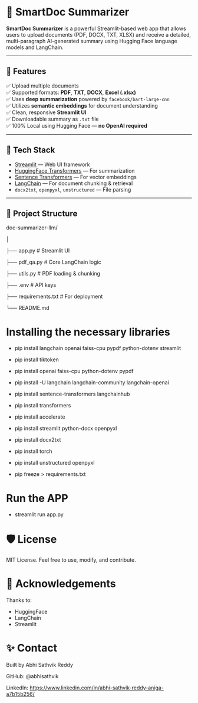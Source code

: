 # 📄 SmartDoc Summarizer

**SmartDoc Summarizer** is a powerful Streamlit-based web app that allows users to upload documents (PDF, DOCX, TXT, XLSX) and receive a detailed, multi-paragraph AI-generated summary using Hugging Face language models and LangChain.

---

## 🚀 Features

✅ Upload multiple documents  
✅ Supported formats: **PDF**, **TXT**, **DOCX**, **Excel (.xlsx)**  
✅ Uses **deep summarization** powered by `facebook/bart-large-cnn`  
✅ Utilizes **semantic embeddings** for document understanding  
✅ Clean, responsive **Streamlit UI**  
✅ Downloadable summary as `.txt` file  
✅ 100% Local using Hugging Face — **no OpenAI required**

---

## 🧰 Tech Stack

- [Streamlit](https://streamlit.io) — Web UI framework
- [HuggingFace Transformers](https://huggingface.co/transformers) — For summarization
- [Sentence Transformers](https://www.sbert.net) — For vector embeddings
- [LangChain](https://www.langchain.com) — For document chunking & retrieval
- `docx2txt`, `openpyxl`, `unstructured` — File parsing

---

## 📂 Project Structure

doc-summarizer-llm/

│

├── app.py                     # Streamlit UI

├── pdf_qa.py                  # Core LangChain logic

├── utils.py                   # PDF loading & chunking

├── .env                       # API keys

├── requirements.txt           # For deployment

└── README.md

# Installing the necessary libraries

- pip install langchain openai faiss-cpu pypdf python-dotenv streamlit

- pip install tiktoken

- pip install openai faiss-cpu python-dotenv pypdf

- pip install -U langchain langchain-community langchain-openai

- pip install sentence-transformers langchainhub

- pip install transformers

- pip install accelerate

- pip install streamlit python-docx openpyxl

- pip install docx2txt

- pip install torch

- pip install unstructured openpyxl

- pip freeze > requirements.txt

# Run the APP

- streamlit run app.py

# 🛡️ License

MIT License. Feel free to use, modify, and contribute.

# 🙌 Acknowledgements
Thanks to:
 - HuggingFace
 - LangChain
 - Streamlit

# ✨ Contact
Built by Abhi Sathvik Reddy

GitHub: @abhisathvik

LinkedIn: https://www.linkedin.com/in/abhi-sathvik-reddy-aniga-a7b15b256/
